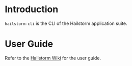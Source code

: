 # Introduction
``hailstorm-cli`` is the CLI of the Hailstorm application suite.

# User Guide
Refer to the [Hailstorm Wiki](https://github.com/3pillarlabs/hailstorm-sdk/wiki) for the user guide.
